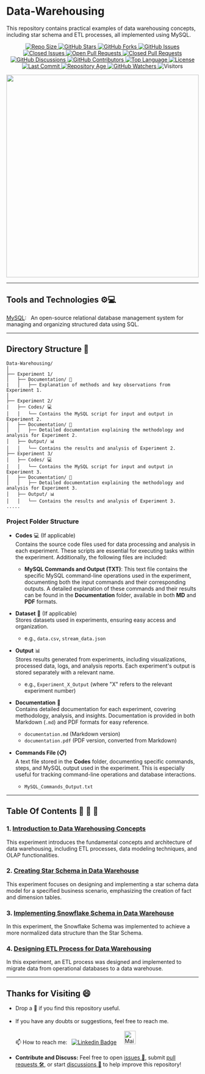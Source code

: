 # Data-Warehousing
This repository contains practical examples of data warehousing concepts, including star schema and ETL processes, all implemented using MySQL.

<p align="center">
  <!-- Repository Size -->
  <a href="https://github.com/madhurimarawat/Data-Warehousing">
    <img src="https://img.shields.io/github/repo-size/madhurimarawat/Data-Warehousing?color=%23E6A8D7&label=Repo%20Size&labelColor=%23D89AC5&style=for-the-badge&logo=github" alt="Repo Size">
  </a>

  <!-- Stars -->
  <a href="https://github.com/madhurimarawat/Data-Warehousing/stargazers">
    <img src="https://img.shields.io/github/stars/madhurimarawat/Data-Warehousing?color=%23FFB6C1&label=Stars&labelColor=%23F3A6B2&style=for-the-badge&logo=star" alt="GitHub Stars">
  </a>

  <!-- Forks -->
  <a href="https://github.com/madhurimarawat/Data-Warehousing/network/members">
    <img src="https://img.shields.io/github/forks/madhurimarawat/Data-Warehousing?color=%23B3D9D9&label=Forks&labelColor=%23A1D8D8&style=for-the-badge&logo=git" alt="GitHub Forks">
  </a>

  <!-- Issues (Open + Closed) -->
  <a href="https://github.com/madhurimarawat/Data-Warehousing/issues">
    <img src="https://img.shields.io/github/issues/madhurimarawat/Data-Warehousing?color=%23FFF5C3&label=Open%20Issues&labelColor=%23F9E5A4&style=for-the-badge&logo=bug" alt="GitHub Issues">
  </a>
  <a href="https://github.com/madhurimarawat/Data-Warehousing/issues?q=is%3Aissue+is%3Aclosed">
    <img src="https://img.shields.io/github/issues-closed/madhurimarawat/Data-Warehousing?color=%23F1D1A1&label=Closed%20Issues&labelColor=%23FFB88D&style=for-the-badge&logo=bug" alt="Closed Issues">
  </a>

  <!-- Pull Requests (Open + Closed) -->
  <a href="https://github.com/madhurimarawat/Data-Warehousing/pulls">
    <img src="https://img.shields.io/github/issues-pr/madhurimarawat/Data-Warehousing?color=%23F7CAC9&label=Open%20PRs&labelColor=%23F1A7B8&style=for-the-badge&logo=git" alt="Open Pull Requests">
  </a>
  <a href="https://github.com/madhurimarawat/Data-Warehousing/pulls?q=is%3Apr+is%3Aclosed">
    <img src="https://img.shields.io/github/issues-pr-closed/madhurimarawat/Data-Warehousing?color=%23D6E2E9&label=Closed%20PRs&labelColor=%23C4D4DF&style=for-the-badge&logo=git" alt="Closed Pull Requests">
  </a>

  <!-- Discussions -->
  <a href="https://github.com/madhurimarawat/Data-Warehousing/discussions">
    <img src="https://img.shields.io/github/discussions/madhurimarawat/Data-Warehousing?color=%23F5B7B1&label=Discussions&labelColor=%23F2A5A1&style=for-the-badge&logo=discourse" alt="GitHub Discussions">
  </a>

  <!-- Contributors -->
  <a href="https://github.com/madhurimarawat/Data-Warehousing/graphs/contributors">
    <img src="https://img.shields.io/github/contributors/madhurimarawat/Data-Warehousing?color=%232A9D8F&label=Contributors&labelColor=%231C6A61&style=for-the-badge&logo=github" alt="GitHub Contributors">
  </a>

  <!-- Language Breakdown -->
  <a href="https://github.com/madhurimarawat/Data-Warehousing">
    <img src="https://img.shields.io/github/languages/top/madhurimarawat/Data-Warehousing?color=%23D9E5F0&label=Top%20Language&labelColor=%23A3C8E8&style=for-the-badge&logo=python" alt="Top Language">
  </a>

  <!-- License -->
  <a href="https://github.com/madhurimarawat/Data-Warehousing/blob/main/LICENSE">
    <img src="https://img.shields.io/github/license/madhurimarawat/Data-Warehousing?color=%23FF6B8B&label=License&labelColor=%23E65F73&style=for-the-badge&logo=open-source-initiative" alt="License">
  </a>

  <!-- Last Commit -->
  <a href="https://github.com/madhurimarawat/Data-Warehousing/commits/main">
    <img src="https://img.shields.io/github/last-commit/madhurimarawat/Data-Warehousing?color=%23F39C12&label=Last%20Commit&labelColor=%23D68910&style=for-the-badge&logo=github" alt="Last Commit">
  </a>

  <!-- Repository Age -->
  <a href="https://github.com/madhurimarawat/Data-Warehousing">
    <img src="https://img.shields.io/badge/Repo%20Age-1%20Month-%23A8D5BA?style=for-the-badge&logo=github" alt="Repository Age">
  </a>

  <!-- Watchers -->
  <a href="https://github.com/madhurimarawat/Data-Warehousing/watchers">
    <img src="https://img.shields.io/github/watchers/madhurimarawat/Data-Warehousing?color=%23F5B041&label=Watchers&labelColor=%23D68910&style=for-the-badge&logo=github" alt="GitHub Watchers">
  </a>

  <!-- Visitors Count -->
  <img src="https://hits.seeyoufarm.com/api/count/incr/badge.svg?url=https://github.com/madhurimarawat/Data-Warehousing&count_bg=%23FF6B8B&title_bg=%235A9DF9&icon=github.svg&icon_color=%23FFFFFF&title=Visitors&edge_flat=true" alt="Visitors">
</p>


<img src = "https://keyit.com.au/wp-content/uploads/2023/05/data-wearhousing-copy.webp" width= "100%" height= "530px">

---

## Tools and Technologies ⚙️💻

[MySQL](https://dev.mysql.com/doc/):  &nbsp; An open-source relational database management system for managing and organizing structured data using SQL.

---

## Directory Structure 📂

```
Data-Warehousing/
│
├── Experiment 1/
│   ├── Documentation/ 📝
|   │   ├── Explanation of methods and key observations from Experiment 1.
│
├── Experiment 2/
│   ├── Codes/ 💻
│   │   └── Contains the MySQL script for input and output in Experiment 2.
│   ├── Documentation/ 📝
│   │   ├── Detailed documentation explaining the methodology and analysis for Experiment 2.
│   ├── Output/ 📊
│   │   └── Contains the results and analysis of Experiment 2.
├── Experiment 3/
│   ├── Codes/ 💻
│   │   └── Contains the MySQL script for input and output in Experiment 3.
│   ├── Documentation/ 📝
│   │   ├── Detailed documentation explaining the methodology and analysis for Experiment 3.
│   ├── Output/ 📊
│   │   └── Contains the results and analysis of Experiment 3.
.....
```

### **Project Folder Structure**  

- **Codes** 💻 (If applicable)  
Contains the source code files used for data processing and analysis in each experiment. These scripts are essential for executing tasks within the experiment. Additionally, the following files are included:
  - **MySQL Commands and Output (TXT)**: This text file contains the specific MySQL command-line operations used in the experiment, documenting both the input commands and their corresponding outputs. A detailed explanation of these commands and their results can be found in the **Documentation** folder, available in both **MD** and **PDF** formats.

- **Dataset** 📁 (If applicable)  
  Stores datasets used in experiments, ensuring easy access and organization.  
  - e.g., `data.csv`, `stream_data.json`  

- **Output** 📊  
  Stores results generated from experiments, including visualizations, processed data, logs, and analysis reports. Each experiment's output is stored separately with a relevant name.  
  - e.g., `Experiment_X_Output` (where "X" refers to the relevant experiment number)  

- **Documentation** 📝  
  Contains detailed documentation for each experiment, covering methodology, analysis, and insights. Documentation is provided in both Markdown (`.md`) and PDF formats for easy reference.  
  - `documentation.md` (Markdown version)  
  - `documentation.pdf` (PDF version, converted from Markdown)  

- **Commands File (📋)**  
  A text file stored in the **Codes** folder, documenting specific commands, steps, and MySQL output used in the experiment. This is especially useful for tracking command-line operations and database interactions.  
  - `MySQL_Commands_Output.txt`

---

## Table Of Contents 📔 🔖 📑

### 1. [Introduction to Data Warehousing Concepts](https://github.com/madhurimarawat/Data-Warehousing/tree/main/Experiment%201)

This experiment introduces the fundamental concepts and architecture of data warehousing, including ETL processes, data modeling techniques, and OLAP functionalities.  

### 2. [Creating Star Schema in Data Warehouse](https://github.com/madhurimarawat/Data-Warehousing/tree/main/Experiment%202)

This experiment focuses on designing and implementing a star schema data model for a specified business scenario, emphasizing the creation of fact and dimension tables. 

### 3. [Implementing Snowflake Schema in Data Warehouse](https://github.com/madhurimarawat/Data-Warehousing/tree/main/Experiment%203)

In this experiment, the Snowflake Schema was implemented to achieve a more 
normalized data structure than the Star Schema.  

### 4. [Designing ETL Process for Data Warehousing](https://github.com/madhurimarawat/Data-Warehousing/tree/main/Experiment%204)

In this experiment, an ETL process was designed and implemented to migrate 
data from operational databases to a data warehouse.

---

## Thanks for Visiting 😄

- Drop a 🌟 if you find this repository useful.<br><br>
- If you have any doubts or suggestions, feel free to reach me.<br><br>
📫 How to reach me:  &nbsp; [![Linkedin Badge](https://img.shields.io/badge/-madhurima-blue?style=flat&logo=Linkedin&logoColor=white)](https://www.linkedin.com/in/madhurima-rawat/) &nbsp; &nbsp;
<a href ="mailto:rawatmadhurima@gmail.com"><img src="https://github.com/madhurimarawat/Machine-Learning-Using-Python/assets/105432776/b6a0873a-e961-42c0-8fbf-ab65828c961a" height=35 width=30 title="Mail Illustration" alt="Mail Illustration📫" > </a><br><br>
- **Contribute and Discuss:** Feel free to open <a href= "https://github.com/madhurimarawat/Data-Warehousing/issues">issues 🐛</a>, submit <a href = "https://github.com/madhurimarawat/Data-Warehousing/pulls">pull requests 🛠️</a>, or start <a href = "https://github.com/madhurimarawat/Data-Warehousing/discussions">discussions 💬</a> to help improve this repository!
